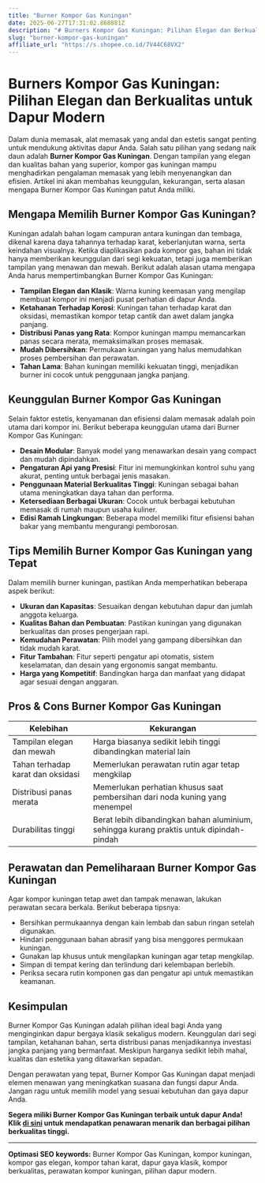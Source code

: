 ```yaml
---
title: "Burner Kompor Gas Kuningan"
date: 2025-06-27T17:31:02.868881Z
description: "# Burners Kompor Gas Kuningan: Pilihan Elegan dan Berkualitas untuk Dapur Modern..."
slug: "burner-kompor-gas-kuningan"
affiliate_url: "https://s.shopee.co.id/7V44C68VX2"
---
```

# Burners Kompor Gas Kuningan: Pilihan Elegan dan Berkualitas untuk Dapur Modern

Dalam dunia memasak, alat memasak yang andal dan estetis sangat penting untuk mendukung aktivitas dapur Anda. Salah satu pilihan yang sedang naik daun adalah **Burner Kompor Gas Kuningan**. Dengan tampilan yang elegan dan kualitas bahan yang superior, kompor gas kuningan mampu menghadirkan pengalaman memasak yang lebih menyenangkan dan efisien. Artikel ini akan membahas keunggulan, kekurangan, serta alasan mengapa Burner Kompor Gas Kuningan patut Anda miliki.

## Mengapa Memilih Burner Kompor Gas Kuningan?

Kuningan adalah bahan logam campuran antara kuningan dan tembaga, dikenal karena daya tahannya terhadap karat, keberlanjutan warna, serta keindahan visualnya. Ketika diaplikasikan pada kompor gas, bahan ini tidak hanya memberikan keunggulan dari segi kekuatan, tetapi juga memberikan tampilan yang menawan dan mewah. Berikut adalah alasan utama mengapa Anda harus mempertimbangkan Burner Kompor Gas Kuningan:

- **Tampilan Elegan dan Klasik**: Warna kuning keemasan yang mengilap membuat kompor ini menjadi pusat perhatian di dapur Anda.
- **Ketahanan Terhadap Korosi**: Kuningan tahan terhadap karat dan oksidasi, memastikan kompor tetap cantik dan awet dalam jangka panjang.
- **Distribusi Panas yang Rata**: Kompor kuningan mampu memancarkan panas secara merata, memaksimalkan proses memasak.
- **Mudah Dibersihkan**: Permukaan kuningan yang halus memudahkan proses pembersihan dan perawatan.
- **Tahan Lama**: Bahan kuningan memiliki kekuatan tinggi, menjadikan burner ini cocok untuk penggunaan jangka panjang.

## Keunggulan Burner Kompor Gas Kuningan

Selain faktor estetis, kenyamanan dan efisiensi dalam memasak adalah poin utama dari kompor ini. Berikut beberapa keunggulan utama dari Burner Kompor Gas Kuningan:

- **Desain Modular**: Banyak model yang menawarkan desain yang compact dan mudah dipindahkan.
- **Pengaturan Api yang Presisi**: Fitur ini memungkinkan kontrol suhu yang akurat, penting untuk berbagai jenis masakan.
- **Penggunaan Material Berkualitas Tinggi**: Kuningan sebagai bahan utama meningkatkan daya tahan dan performa.
- **Ketersediaan Berbagai Ukuran**: Cocok untuk berbagai kebutuhan memasak di rumah maupun usaha kuliner.
- **Edisi Ramah Lingkungan**: Beberapa model memiliki fitur efisiensi bahan bakar yang membantu mengurangi pemborosan.

## Tips Memilih Burner Kompor Gas Kuningan yang Tepat

Dalam memilih burner kuningan, pastikan Anda memperhatikan beberapa aspek berikut:

- **Ukuran dan Kapasitas**: Sesuaikan dengan kebutuhan dapur dan jumlah anggota keluarga.
- **Kualitas Bahan dan Pembuatan**: Pastikan kuningan yang digunakan berkualitas dan proses pengerjaan rapi.
- **Kemudahan Perawatan**: Pilih model yang gampang dibersihkan dan tidak mudah karat.
- **Fitur Tambahan**: Fitur seperti pengatur api otomatis, sistem keselamatan, dan desain yang ergonomis sangat membantu.
- **Harga yang Kompetitif**: Bandingkan harga dan manfaat yang didapat agar sesuai dengan anggaran.

## Pros & Cons Burner Kompor Gas Kuningan

| **Kelebihan** | **Kekurangan** |
|----------------|----------------|
| Tampilan elegan dan mewah | Harga biasanya sedikit lebih tinggi dibandingkan material lain |
| Tahan terhadap karat dan oksidasi | Memerlukan perawatan rutin agar tetap mengkilap |
| Distribusi panas merata | Memerlukan perhatian khusus saat pembersihan dari noda kuning yang menempel |
| Durabilitas tinggi | Berat lebih dibandingkan bahan aluminium, sehingga kurang praktis untuk dipindah-pindah |

## Perawatan dan Pemeliharaan Burner Kompor Gas Kuningan

Agar kompor kuningan tetap awet dan tampak menawan, lakukan perawatan secara berkala. Berikut beberapa tipsnya:

- Bersihkan permukaannya dengan kain lembab dan sabun ringan setelah digunakan.
- Hindari penggunaan bahan abrasif yang bisa menggores permukaan kuningan.
- Gunakan lap khusus untuk mengilapkan kuningan agar tetap mengkilap.
- Simpan di tempat kering dan terlindung dari kelembapan berlebih.
- Periksa secara rutin komponen gas dan pengatur api untuk memastikan keamanan.

## Kesimpulan

Burner Kompor Gas Kuningan adalah pilihan ideal bagi Anda yang menginginkan dapur bergaya klasik sekaligus modern. Keunggulan dari segi tampilan, ketahanan bahan, serta distribusi panas menjadikannya investasi jangka panjang yang bermanfaat. Meskipun harganya sedikit lebih mahal, kualitas dan estetika yang ditawarkan sepadan.

Dengan perawatan yang tepat, Burner Kompor Gas Kuningan dapat menjadi elemen menawan yang meningkatkan suasana dan fungsi dapur Anda. Jangan ragu untuk memilih model yang sesuai kebutuhan dan gaya dapur Anda.

**Segera miliki Burner Kompor Gas Kuningan terbaik untuk dapur Anda! Klik [di sini](https://s.shopee.co.id/7V44C68VX2) untuk mendapatkan penawaran menarik dan berbagai pilihan berkualitas tinggi.**

---

**Optimasi SEO keywords:** Burner Kompor Gas Kuningan, kompor kuningan, kompor gas elegan, kompor tahan karat, dapur gaya klasik, kompor berkualitas, perawatan kompor kuningan, pilihan dapur modern.